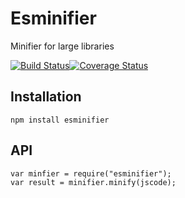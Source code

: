 # Esminifier
Minifier for large libraries

[![Build Status](https://travis-ci.org/gero3/esminifier.svg?branch=master)](https://travis-ci.org/gero3/esminifier)[![Coverage Status](https://coveralls.io/repos/github/gero3/esminifier/badge.svg?branch=master)](https://coveralls.io/github/gero3/esminifier?branch=master)

## Installation

    npm install esminifier

## API

    var minfier = require("esminifier");
    var result = minifier.minify(jscode);

